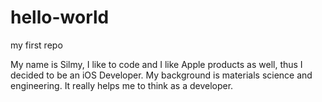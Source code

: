 # hello-world
my first repo

My name is Silmy, I like to code and I like Apple products as well, thus I decided to be an iOS Developer.
My background is materials science and engineering. It really helps me to think as a developer.
